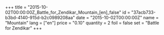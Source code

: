 +++
title = "2015-10-02T00:00:00Z_Battle_for_Zendikar_Mountain_[en]_false"
id = "37acb733-b3bd-4140-915d-b2c0989208aa"
date = "2015-10-02T00:00:00Z"
name = "Mountain"
lang = ["en"]
price = "0.10"
quantity = 2
foil = false
set = "Battle for Zendikar"
+++
